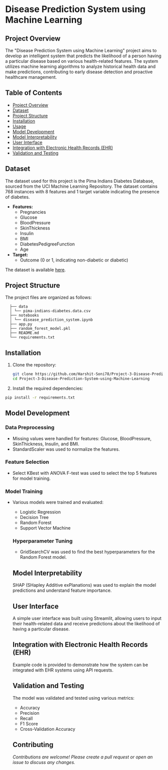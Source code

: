 # Disease Prediction System using Machine Learning

## Project Overview
The "Disease Prediction System using Machine Learning" project aims to develop an intelligent system that predicts the likelihood of a person having a particular disease based on various health-related features. The system utilizes machine learning algorithms to analyze historical health data and make predictions, contributing to early disease detection and proactive healthcare management.

## Table of Contents
- [Project Overview](#project-overview)
- [Dataset](#dataset)
- [Project Structure](#project-structure)
- [Installation](#installation)
- [Usage](#usage)
- [Model Development](#model-development)
- [Model Interpretability](#model-interpretability)
- [User Interface](#user-interface)
- [Integration with Electronic Health Records (EHR)](#integration-with-electronic-health-records-ehr)
- [Validation and Testing](#validation-and-testing)

## Dataset
The dataset used for this project is the Pima Indians Diabetes Database, sourced from the UCI Machine Learning Repository. The dataset contains 768 instances with 8 features and 1 target variable indicating the presence of diabetes.

- **Features:**
  - Pregnancies
  - Glucose
  - BloodPressure
  - SkinThickness
  - Insulin
  - BMI
  - DiabetesPedigreeFunction
  - Age
- **Target:**
  - Outcome (0 or 1, indicating non-diabetic or diabetic)

The dataset is available [here](https://raw.githubusercontent.com/jbrownlee/Datasets/master/pima-indians-diabetes.data.csv).

## Project Structure
The project files are organized as follows:
```
  ├── data
  │ └── pima-indians-diabetes.data.csv
  ├── notebooks
  │ └── disease_prediction_system.ipynb
  ├── app.py
  ├── random_forest_model.pkl
  ├── README.md
  └── requirements.txt
```

## Installation
1. Clone the repository:
   ```bash
   git clone https://github.com/Harshit-Soni78/Project-3-Disease-Prediction-System-using-Machine-Learning.git
   cd Project-3-Disease-Prediction-System-using-Machine-Learning
   ```
   
2. Install the required dependencies:
  ```bash
  pip install -r requirements.txt
  ```
## Model Development
### Data Preprocessing
<ul><li> Missing values were handled for features: Glucose, BloodPressure, SkinThickness, Insulin, and BMI.</li>
<li> StandardScaler was used to normalize the features.</li>
</ul>

### Feature Selection
<ul><li> Select KBest with ANOVA F-test was used to select the top 5 features for model training.</li></ul>

### Model Training
<ul><li> Various models were trained and evaluated:</li>
<ul><li>Logistic Regression</li>
<li>Decision Tree</li>
<li>Random Forest</li>
<li>Support Vector Machine</li></ul>

### Hyperparameter Tuning
<ul><li> GridSearchCV was used to find the best hyperparameters for the Random Forest model.</li></ul>

## Model Interpretability
SHAP (SHapley Additive exPlanations) was used to explain the model predictions and understand feature importance.

## User Interface
A simple user interface was built using Streamlit, allowing users to input their health-related data and receive predictions about the likelihood of having a particular disease.

## Integration with Electronic Health Records (EHR)
Example code is provided to demonstrate how the system can be integrated with EHR systems using API requests.

## Validation and Testing
The model was validated and tested using various metrics:
<ul>
<li>Accuracy</li>
<li>Precision</li>
<li>Recall</li>
<li>F1 Score</li>
<li>Cross-Validation Accuracy</li></ul>

## Contributing
*Contributions are welcome! Please create a pull request or open an issue to discuss any changes.*
